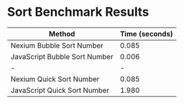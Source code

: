 # Sort Benchmark Results

| Method                        | Time (seconds) |
| ----------------------------- | -------------- |
| Nexium Bubble Sort Number     | 0.085          |
| JavaScript Bubble Sort Number | 0.006          |
| -                             | -              |
| Nexium Quick Sort Number      | 0.085          |
| JavaScript Quick Sort Number  | 1.980          |
